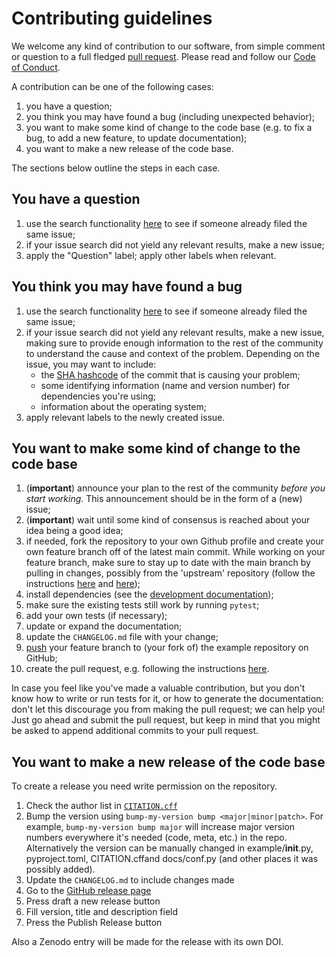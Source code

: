 # Contributing guidelines

We welcome any kind of contribution to our software, from simple comment or question to a full fledged [pull request](https://help.github.com/articles/about-pull-requests/). Please read and follow our [Code of Conduct](CODE_OF_CONDUCT.md).

A contribution can be one of the following cases:

1. you have a question;
1. you think you may have found a bug (including unexpected behavior);
1. you want to make some kind of change to the code base (e.g. to fix a bug, to add a new feature, to update documentation);
1. you want to make a new release of the code base.

The sections below outline the steps in each case.

## You have a question

1. use the search functionality [here](https://github.com/richfitz/example/issues) to see if someone already filed the same issue;
2. if your issue search did not yield any relevant results, make a new issue;
3. apply the "Question" label; apply other labels when relevant.

## You think you may have found a bug

1. use the search functionality [here](https://github.com/richfitz/example/issues) to see if someone already filed the same issue;
1. if your issue search did not yield any relevant results, make a new issue, making sure to provide enough information to the rest of the community to understand the cause and context of the problem. Depending on the issue, you may want to include:
    - the [SHA hashcode](https://help.github.com/articles/autolinked-references-and-urls/#commit-shas) of the commit that is causing your problem;
    - some identifying information (name and version number) for dependencies you're using;
    - information about the operating system;
1. apply relevant labels to the newly created issue.

## You want to make some kind of change to the code base

1. (**important**) announce your plan to the rest of the community *before you start working*. This announcement should be in the form of a (new) issue;
1. (**important**) wait until some kind of consensus is reached about your idea being a good idea;
1. if needed, fork the repository to your own Github profile and create your own feature branch off of the latest main commit. While working on your feature branch, make sure to stay up to date with the main branch by pulling in changes, possibly from the 'upstream' repository (follow the instructions [here](https://help.github.com/articles/configuring-a-remote-for-a-fork/) and [here](https://help.github.com/articles/syncing-a-fork/));
1. install dependencies (see the [development documentation](README.dev.md#development_install));
1. make sure the existing tests still work by running ``pytest``;
1. add your own tests (if necessary);
1. update or expand the documentation;
1. update the `CHANGELOG.md` file with your change;
1. [push](http://rogerdudler.github.io/git-guide/) your feature branch to (your fork of) the example repository on GitHub;
1. create the pull request, e.g. following the instructions [here](https://help.github.com/articles/creating-a-pull-request/).

In case you feel like you've made a valuable contribution, but you don't know how to write or run tests for it, or how to generate the documentation: don't let this discourage you from making the pull request; we can help you! Just go ahead and submit the pull request, but keep in mind that you might be asked to append additional commits to your pull request.

## You want to make a new release of the code base

To create a release you need write permission on the repository.

1. Check the author list in [`CITATION.cff`](CITATION.cff)
1. Bump the version using `bump-my-version bump <major|minor|patch>`. For example, `bump-my-version bump major` will increase major version numbers everywhere it's needed (code, meta, etc.) in the repo. Alternatively the version can be manually changed in example/__init__.py, pyproject.toml, CITATION.cffand docs/conf.py (and other places it was possibly added).
1. Update the `CHANGELOG.md` to include changes made
1. Go to the [GitHub release page](https://github.com/richfitz/example/releases)
1. Press draft a new release button
1. Fill version, title and description field
1. Press the Publish Release button
<!--
For projects that automatically publish to PyPI using a release or publish workflow, something like the following could be useful to add (make sure to replace the names and links):

1. Wait until [PyPi publish workflow](https://github.com/richfitz/example/actions/workflows/publish.yml) has completed
1. Verify new release is on [PyPi](https://pypi.org/project/matchms/#history)
-->
<!--
For projects that also build conda packages, e.g. on conda-forge or Bioconda, something like the following could be useful to add (example taken from matchms, make sure to replace the names and links):

1. Wait until new release is also on Bioconda (https://anaconda.org/bioconda/example) via a automaticly created PR on [bioconda recipes repo](https://github.com/bioconda/bioconda-recipes/pulls?q=is%3Apr+is%3Aopen+example)
1. Test example from bioconda by manually running [Conda verify](https://github.com/richfitz/example/actions/workflows/conda_verify.yml) workflow
-->

Also a Zenodo entry will be made for the release with its own DOI.
